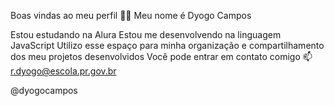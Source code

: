 
Boas vindas ao meu perfil 💙💙
Meu nome é Dyogo Campos

Estou estudando na Alura
Estou me desenvolvendo na linguagem JavaScript
Utilizo esse espaço para minha organização e compartilhamento dos meu projetos desenvolvidos
Você pode entrar em contato comigo 📫
r.dyogo@escola.pr.gov.br

@dyogocampos
